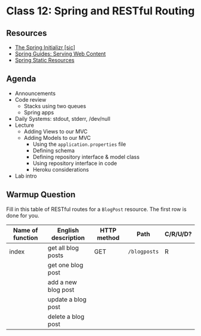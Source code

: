 # Class 12: Spring and RESTful Routing

## Resources

* [The Spring Initializr \[sic\]](https://start.spring.io/)
* [Spring Guides: Serving Web Content](https://spring.io/guides/gs/serving-web-content/)
* [Spring Static Resources](https://spring.io/blog/2013/12/19/serving-static-web-content-with-spring-boot)

## Agenda

- Announcements
- Code review
    - Stacks using two queues
    - Spring apps
- Daily Systems: stdout, stderr, /dev/null
- Lecture
    - Adding Views to our MVC
    - Adding Models to our MVC
        - Using the `application.properties` file
        - Defining schema
        - Defining repository interface & model class
        - Using repository interface in code
        - Heroku considerations
- Lab intro

## Warmup Question

Fill in this table of RESTful routes for a `BlogPost` resource. The first row is done for you.

|Name of function | English description | HTTP method | Path | C/R/U/D?|
|-----------------|---------------------|-------------|------|---------|
|index            | get all blog posts  | GET         | `/blogposts` | R|
|                 | get one blog post   | | | |
|                 | add a new blog post | | | |
|                 | update a blog post  | | | |
|                 | delete a blog post  | | | |
